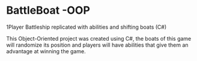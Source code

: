 # BattleBoat -OOP
1Player Battleship replicated with abilities and shifting boats (C#)

This Object-Oriented project was created using C#, the boats of this game will randomize its position and players will have abilities that give them an advantage at winning the game. 
